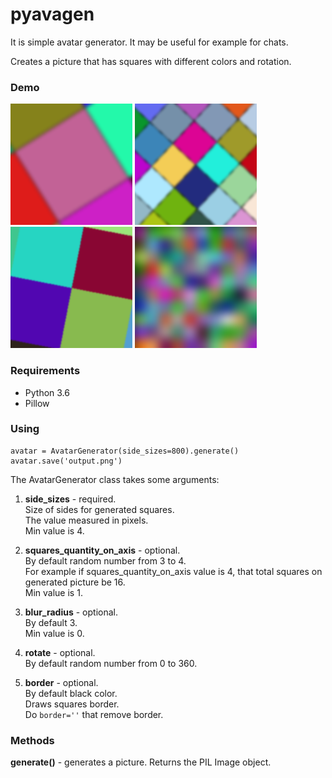 # pyavagen

It is simple avatar generator. It may be useful for example for chats.

Creates a picture that has squares with different colors and rotation.

### Demo

![Demo 1](examples/demo1.png?raw=true "Demo 1")
![Demo 2](examples/demo2.png?raw=true "Demo 2")
![Demo 3](examples/demo3.png?raw=true "Demo 3")
![Demo 4](examples/demo4.png?raw=true "Demo 4")

### Requirements

- Python 3.6
- Pillow

### Using

    avatar = AvatarGenerator(side_sizes=800).generate()
    avatar.save('output.png')
    
The AvatarGenerator class takes some arguments:

1. **side_sizes** - required. <br/>
Size of sides for generated squares. <br/>
The value measured in pixels. <br/>
Min value is 4.

2. **squares_quantity_on_axis** - optional. <br/>
By default random number from 3 to 4. <br/>
For example if squares_quantity_on_axis value is 4, that total squares on generated picture be 16.<br/>
Min value is 1.

3. **blur_radius** - optional. <br/>
By default 3. <br/>
Min value is 0.  

4. **rotate** - optional.<br/>
By default random number from 0 to 360.

5. **border** - optional.<br/>
By default black color.<br/>
Draws squares border. <br/>
Do `border=''` that remove border.


### Methods

**generate()** - generates a picture. Returns the PIL Image object.
